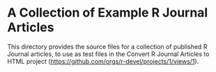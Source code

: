 # A Collection of Example R Journal Articles

This directory provides the source files for a collection of published R Journal articles, to use as test files in the Convert R Journal Articles to HTML project (https://github.com/orgs/r-devel/projects/1/views/1).
